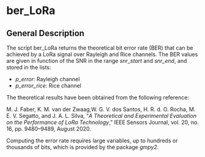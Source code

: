 # ber_LoRa
## General Description

The script ber_LoRa returns the theoretical bit error rate (BER) that can be achieved by a LoRa signal over Rayleigh and Rice channels. The BER values are given in function of the SNR in the range *snr_start* and *snr_end*, and stored in the lists: 
- *p_error*: Rayleigh channel
- *p_error_rice*: Rice channel

The theoretical results have been obtained from the following reference: 

M. J. Faber, K. M. van der Zwaag,W. G. V. dos Santos, H. R. d. O. Rocha,
M. E. V. Segatto, and J. A. L. Silva, “*A Theoretical and Experimental
Evaluation on the Performance of LoRa Technology*,” IEEE Sensors
Journal, vol. 20, no. 16, pp. 9480–9489, August 2020. 

Computing the error rate requires large variables, up to hundreds or thousands of bits, which is provided by the package *gmpy2*. 
